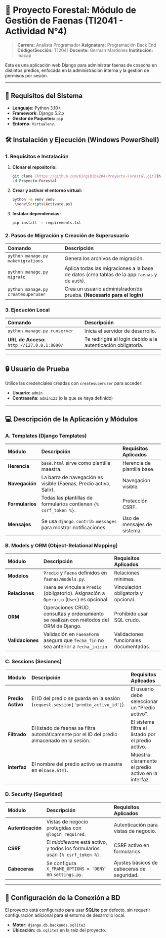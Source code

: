 # 🌲 Proyecto Forestal: Módulo de Gestión de Faenas (TI2041 - Actividad N°4)

> **Carrera:** Analista Programador
> **Asignatura:** Programación Back End
> **Código/Sección:** T12041
> **Docente:** German Mardones
> **Institución:** Inacap

Esta es una aplicación web Django para administrar faenas de cosecha en distintos predios, enfocada en la administración interna y la gestión de permisos por sesión.

---

## 🚀 Requisitos del Sistema

* **Lenguaje:** Python 3.10+
* **Framework:** Django 5.2.x
* **Gestor de Paquetes:** `pip`
* **Entorno:** `Virtualenv`.

## 🛠️ Instalación y Ejecución (Windows PowerShell)

### 1. Requisitos e Instalación

1.  **Clonar el repositorio:**
    ```bash
    git clone [https://github.com/Kingshiba204/Proyecto-Forestal.git](https://github.com/Kingshiba204/Proyecto-Forestal.git)
    cd Proyecto-Forestal
    ```
2.  **Crear y activar el entorno virtual:**
    ```bash
    python -m venv venv
    .\venv\Scripts\Activate.ps1
    ```
3.  **Instalar dependencias:**
    ```bash
    pip install -r requirements.txt
    ```

### 2. Pasos de Migración y Creación de Superusuario

| Comando | Descripción |
| :--- | :--- |
| `python manage.py makemigrations` | Genera los archivos de migración. |
| `python manage.py migrate` | Aplica todas las migraciones a la base de datos (crea tablas de la app `faenas` y de `auth`). |
| `python manage.py createsuperuser` | Crea un usuario administrador/de prueba. **(Necesario para el login)** |

### 3. Ejecución Local

| Comando | Descripción |
| :--- | :--- |
| `python manage.py runserver` | Inicia el servidor de desarrollo. |
| **URL de Acceso:** `http://127.0.0.1:8000/` | Te redirigirá al login debido a la autenticación obligatoria. |

---

## 🔒 Usuario de Prueba

Utilice las credenciales creadas con `createsuperuser` para acceder:

* **Usuario:** `admin`
* **Contraseña:** `admin123` (o la que se haya definido)

---

## 💻 Descripción de la Aplicación y Módulos

### A. Templates (Django Templates)

| Módulo | Descripción | Requisitos Aplicados |
| :--- | :--- | :--- |
| **Herencia** | `base.html` sirve como plantilla maestra. | Herencia de plantilla base. |
| **Navegación** | La barra de navegación es visible (Faenas, Predio activo, Salir). | Navegación visible. |
| **Formularios** | Todas las plantillas de formularios contienen `{% csrf_token %}`. | Protección CSRF. |
| **Mensajes** | Se usa `django.contrib.messages` para mostrar notificaciones. | Uso de mensajes de sistema. |

### B. Models y ORM (Object-Relational Mapping)

| Módulo | Descripción | Requisitos Aplicados |
| :--- | :--- | :--- |
| **Modelos** | `Predio` y `Faena` definidos en `faenas/models.py`. | Relaciones mínimas. |
| **Relaciones** | `Faena` se vincula a `Predio` (obligatorio). Asignación a `Operario` (`User`) es opcional. | Vinculación obligatoria y opcional. |
| **ORM** | Operaciones CRUD, consultas y ordenamiento se realizan con métodos del ORM de Django. | Prohibido usar SQL crudo. |
| **Validaciones** | Validación en `FaenaForm` asegura que `fecha_fin` no sea anterior a `fecha_inicio`. | Validaciones funcionales documentadas. |

### C. Sessions (Sesiones)

| Módulo | Descripción | Requisitos Aplicados |
| :--- | :--- | :--- |
| **Predio Activo** | El ID del predio se guarda en la sesión (`request.session['predio_activo_id']`). | El usuario debe seleccionar un "Predio activo". |
| **Filtrado** | El listado de faenas se filtra automáticamente por el ID del predio almacenado en la sesión. | El sistema filtra el listado por el predio activo. |
| **Interfaz** | El nombre del predio activo se muestra en el `base.html`. | Muestra claramente el predio activo en la interfaz. |

### D. Security (Seguridad)

| Módulo | Descripción | Requisitos Aplicados |
| :--- | :--- | :--- |
| **Autenticación** | Vistas de negocio protegidas con `@login_required`. | Autenticación para vistas de negocio. |
| **CSRF** | El *middleware* está activo, y todos los formularios usan `{% csrf_token %}`. | CSRF activo en formularios. |
| **Cabeceras** | Se configura `X_FRAME_OPTIONS = 'DENY'` en `settings.py`. | Ajustes básicos de cabeceras de seguridad. |

---

## 💾 Configuración de la Conexión a BD

El proyecto está configurado para usar **SQLite** por defecto, sin requerir configuración adicional para el entorno de desarrollo local.

* **Motor:** `django.db.backends.sqlite3`
* **Ubicación:** `db.sqlite3` en la raíz del proyecto.
